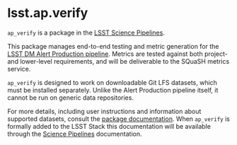 # lsst.ap.verify

`ap_verify` is a package in the [LSST Science Pipelines](https://pipelines.lsst.io/).

This package manages end-to-end testing and metric generation for the [LSST DM Alert Production pipeline](https://github.com/lsst-dm/ap_pipe/).
Metrics are tested against both project- and lower-level requirements, and will be deliverable to the SQuaSH metrics service.

`ap_verify` is designed to work on downloadable Git LFS datasets, which must be installed separately.
Unlike the Alert Production pipeline itself, it cannot be run on generic data repositories.

For more details, including user instructions and information about supported datasets, consult the [package documentation](https://github.com/lsst-dm/ap_verify/tree/master/doc/lsst.ap.verify).
When `ap_verify` is formally added to the LSST Stack this documentation will be available through the [Science Pipelines](https://pipelines.lsst.io/) documentation.
